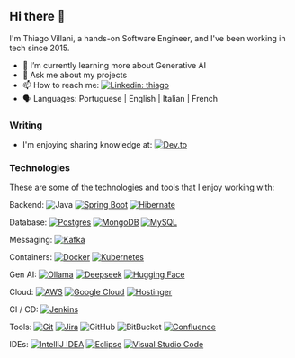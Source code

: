 ## Hi there 👋

I'm Thiago Villani, a hands-on Software Engineer, and I've been working in tech since 2015.

- 🤖 I’m currently learning more about Generative AI
- 💬 Ask me about my projects
- 📫 How to reach me: [![Linkedin: thiago](https://img.shields.io/badge/-Linkedin-blue?style=flat-square&logo=Linkedin&logoColor=white&link=https://www.linkedin.com/in/villanithiago/)](https://www.linkedin.com/in/villanithiago/)
- 🗣️ Languages: Portuguese | English | Italian | French

### Writing
- I'm enjoying sharing knowledge at: [![Dev.to](https://img.shields.io/badge/Dev.to-0A0A0A?logo=devdotto&logoColor=white)](#)

### Technologies
These are some of the technologies and tools that I enjoy working with:

Backend:
![Java](https://img.shields.io/badge/-Java-007396?style=flat-square&logo=java)
[![Spring Boot](https://img.shields.io/badge/Spring%20Boot-6DB33F?logo=springboot&logoColor=fff)](#)
[![Hibernate](https://img.shields.io/badge/Hibernate-59666C?logo=hibernate&logoColor=fff)](#)

Database:
[![Postgres](https://img.shields.io/badge/Postgres-%23316192.svg?logo=postgresql&logoColor=white)](#)
[![MongoDB](https://img.shields.io/badge/MongoDB-%234ea94b.svg?logo=mongodb&logoColor=white)](#)
[![MySQL](https://img.shields.io/badge/MySQL-4479A1?logo=mysql&logoColor=fff)](#)

Messaging:
[![Kafka](https://img.shields.io/badge/Apache_Kafka-231F20?style=for-the-badge&logo=apache-kafka&logoColor=white)](#)

Containers: 
[![Docker](https://img.shields.io/badge/Docker-2496ED?logo=docker&logoColor=fff)](#)
[![Kubernetes](https://img.shields.io/badge/Kubernetes-326CE5?logo=kubernetes&logoColor=fff)](#)

Gen AI:
[![Ollama](https://img.shields.io/badge/-Ollama-000000?style=flat&logo=ollama&logoColor=white)](#)
[![Deepseek](https://custom-icon-badges.demolab.com/badge/Deepseek-4D6BFF?logo=deepseek&logoColor=fff)](#)
[![Hugging Face](https://img.shields.io/badge/Hugging%20Face-FFD21E?logo=huggingface&logoColor=000)](#)

Cloud:
[![AWS](https://img.shields.io/badge/AWS-%23FF9900.svg?logo=amazon-web-services&logoColor=white)](#)
[![Google Cloud](https://img.shields.io/badge/Google%20Cloud-%234285F4.svg?logo=google-cloud&logoColor=white)](#)
[![Hostinger](https://img.shields.io/badge/Hostinger-673DE6?logo=hostinger&logoColor=fff)](#)

CI / CD:
[![Jenkins](https://img.shields.io/badge/Jenkins-D24939?logo=jenkins&logoColor=white)](#)

Tools: 
[![Git](https://img.shields.io/badge/Git-F05032?logo=git&logoColor=fff)](#)
[![Jira](https://img.shields.io/badge/Jira-0052CC?logo=jira&logoColor=fff)](#)
![GitHub](https://img.shields.io/badge/-GitHub-181717?style=flat-square&logo=github)
![BitBucket](https://img.shields.io/badge/-BitBucket-darkblue?style=flat-square&logo=bitbucket)
[![Confluence](https://img.shields.io/badge/Confluence-172B4D?logo=confluence&logoColor=fff)](#)

IDEs:
[![IntelliJ IDEA](https://img.shields.io/badge/IntelliJIDEA-000000.svg?logo=intellij-idea&logoColor=white)](#)
[![Eclipse](https://img.shields.io/badge/Eclipse-FE7A16.svg?logo=Eclipse&logoColor=white)](#)
[![Visual Studio Code](https://custom-icon-badges.demolab.com/badge/Visual%20Studio%20Code-0078d7.svg?logo=vsc&logoColor=white)](#)
